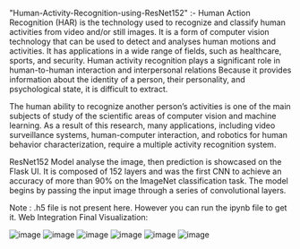 "Human-Activity-Recognition-using-ResNet152" :- 
Human Action Recognition (HAR) is the technology used to recognize and classify human activities from video and/or still images. It is a form of computer vision technology that can be used to detect and analyses human motions and activities. It has applications in a wide range of fields, such as healthcare, sports, and security. Human activity recognition plays a significant role in human-to-human interaction and interpersonal relations Because it provides information about the identity of a person, their personality, and psychological state, it is difficult to extract.

The human ability to recognize another person’s activities is one of the main subjects of study of the scientific areas of computer vision and machine learning. As a result of this research, many applications, including video surveillance systems, human-computer interaction, and robotics for human behavior characterization, require a multiple activity recognition system.

ResNet152 Model analyse the image, then prediction is showcased on the Flask UI. It is composed of 152 layers and was the first CNN to achieve an accuracy of more than 90% on the ImageNet classification task. The model begins by passing the input image through a series of convolutional layers.

Note : .h5 file is not present here. However you can run the ipynb file to get it.
Web Integration Final Visualization:

![image](https://github.com/nmishra90/Human-Activity-Recognition-using-ResNet/assets/111515105/a05f5435-d1e3-4b4d-8441-6c3b01e91453)
![image](https://github.com/nmishra90/Human-Activity-Recognition-using-ResNet/assets/111515105/98fb8372-e62b-475a-824c-b4d17cb72c1d)
![image](https://github.com/nmishra90/Human-Activity-Recognition-using-ResNet/assets/111515105/6840293d-61bb-430c-b8b6-4d891d8c529b)
![image](https://github.com/nmishra90/Human-Activity-Recognition-using-ResNet/assets/111515105/74d35e25-fe21-4303-aea4-7715d185d502)
![image](https://github.com/nmishra90/Human-Activity-Recognition-using-ResNet/assets/111515105/5106406d-463b-4a37-8f3c-e0c5041c3545)
![image](https://github.com/nmishra90/Human-Activity-Recognition-using-ResNet/assets/111515105/be646f20-eed7-4126-a971-efd938c85cda)
